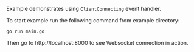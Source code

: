 Example demonstrates using `ClientConnecting` event handler.

To start example run the following command from example directory:

```
go run main.go
```

Then go to http://localhost:8000 to see Websocket connection in action.

